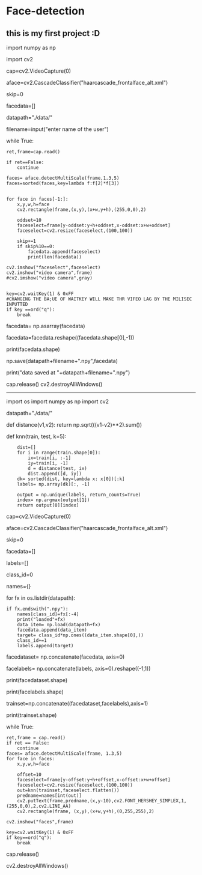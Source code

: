 # Face-detection
this is my first project :D
----------------------------------------------------------------------------------------------------------------------------------------------------------------------------
import numpy as np

import cv2

cap=cv2.VideoCapture(0)

aface=cv2.CascadeClassifier("haarcascade_frontalface_alt.xml")

skip=0

facedata=[]

datapath="./data/"

filename=input("enter name of the user")

while True:

    ret,frame=cap.read()
    
    if ret==False:
        continue

    faces= aface.detectMultiScale(frame,1.3,5)
    faces=sorted(faces,key=lambda f:f[2]*f[3])


    for face in faces[-1:]:
        x,y,w,h=face
        cv2.rectangle(frame,(x,y),(x+w,y+h),(255,0,0),2)

        oddset=10
        faceselect=frame[y-oddset:y+h+oddset,x-oddset:x+w+oddset]
        faceselect=cv2.resize(faceselect,(100,100))

        skip+=1
        if skip%10==0:
            facedata.append(faceselect)
            print(len(facedata))

    cv2.imshow("faceselect",faceselect)
    cv2.imshow("video camera",frame)
    #cv2.imshow("video camera",gray)


    key=cv2.waitKey(1) & 0xFF
    #CHANGING THE BA;UE OF WAITKEY WILL MAKE THR VIFEO LAG BY THE MILISEC INPUTTED
    if key ==ord("q"):
        break

facedata= np.asarray(facedata)

facedata=facedata.reshape((facedata.shape[0],-1))

print(facedata.shape)

np.save(datapath+filename+".npy",facedata)

print("data saved at "+datapath+filename+".npy")

cap.release()
cv2.destroyAllWindows()

----------------------------------------------------------------------------------------------------------------------------------------------------------------------

import os
import numpy as np
import cv2

datapath="./data/"


def distance(v1,v2):
    return np.sqrt(((v1-v2)**2).sum())

def knn(train, test, k=5):

        dist=[]
        for i in range(train.shape[0]):
            ix=train[i, :-1]
            iy=train[i, -1]
            d = distance(test, ix)
            dist.append([d, iy])
        dk= sorted(dist, key=lambda x: x[0])[:k]
        labels= np.array(dk)[:, -1]

        output = np.unique(labels, return_counts=True)
        index= np.argmax(output[1])
        return output[0][index]

cap=cv2.VideoCapture(0)

aface=cv2.CascadeClassifier("haarcascade_frontalface_alt.xml")

skip=0

facedata=[]

labels=[]

class_id=0

names={}



for fx in os.listdir(datapath):

    if fx.endswith(".npy"):
        names[class_id]=fx[:-4]
        print("loaded"+fx)
        data_item= np.load(datapath+fx)
        facedata.append(data_item)
        target= class_id*np.ones((data_item.shape[0],))
        class_id+=1
        labels.append(target)


facedataset= np.concatenate(facedata, axis=0)

facelabels= np.concatenate(labels, axis=0).reshape((-1,1))

print(facedataset.shape)

print(facelabels.shape)

trainset=np.concatenate((facedataset,facelabels),axis=1)

print(trainset.shape)




while True:

    ret,frame = cap.read()
    if ret == False:
        continue
    faces= aface.detectMultiScale(frame, 1.3,5)
    for face in faces:
        x,y,w,h=face

        offset=10
        faceselect=frame[y-offset:y+h+offset,x-offset:x+w+offset]
        faceselect=cv2.resize(faceselect,(100,100))
        out=knn(trainset,faceselect.flatten())
        predname=names[int(out)]
        cv2.putText(frame,predname,(x,y-10),cv2.FONT_HERSHEY_SIMPLEX,1,(255,0,0),2,cv2.LINE_AA)
        cv2.rectangle(frame, (x,y),(x+w,y+h),(0,255,255),2)

    cv2.imshow("faces",frame)

    key=cv2.waitKey(1) & 0xFF
    if key==ord("q"):
        break
cap.release()

cv2.destroyAllWindows()

